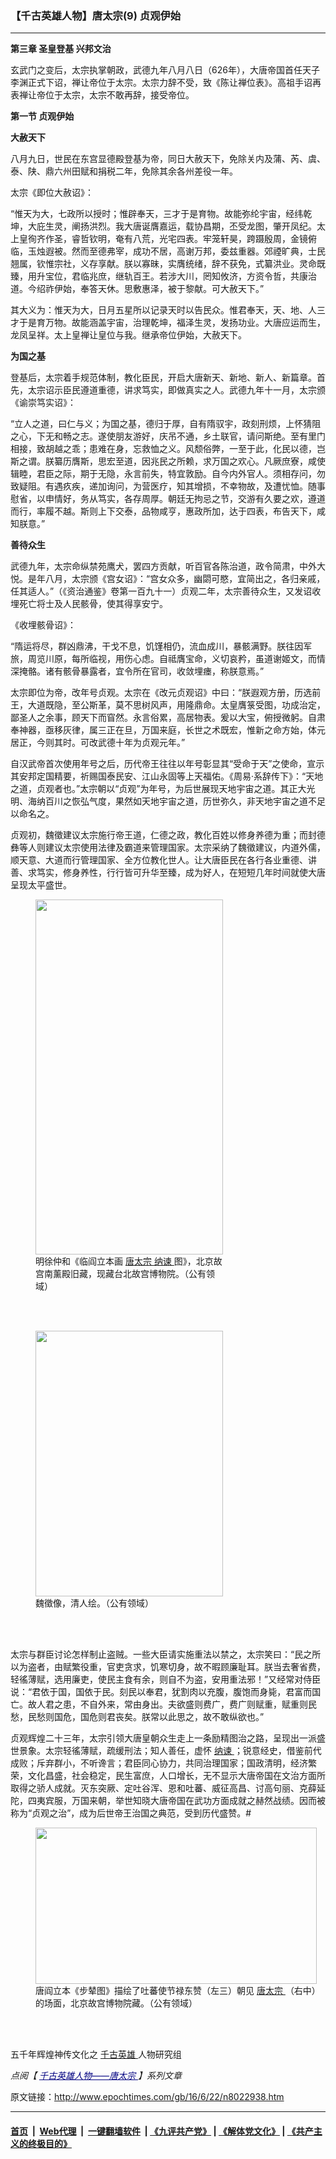 ### 【千古英雄人物】唐太宗(9) 贞观伊始
------------------------

<p>
 <strong>
  第三章 圣皇登基 兴邦文治
 </strong>
</p>
<p>
 玄武门之变后，太宗执掌朝政，武德九年八月八日（626年），大唐帝国首任天子李渊正式下诏，禅让帝位于太宗。太宗力辞不受，致《陈让禅位表》。高祖手诏再表禅让帝位于太宗，太宗不敢再辞，接受帝位。
</p>
<p>
 <strong>
  第一节 贞观伊始
 </strong>
</p>
<p>
 <strong>
  大赦天下
 </strong>
</p>
<p>
 八月九日，世民在东宫显德殿登基为帝，同日大赦天下，免除关内及蒲、芮、虞、泰、陕、鼎六州田赋和捐税二年，免除其余各州差役一年。
</p>
<p>
 太宗《即位大赦诏》：
</p>
<p>
 “惟天为大，七政所以授时；惟辟奉天，三才于是育物。故能弥纶宇宙，经纬乾坤，大庇生灵，阐扬洪烈。我大唐诞膺嘉运，载协昌期，丕受龙图，肇开凤纪。太上皇徇齐作圣，睿哲钦明，奄有八荒，光宅四表。牢笼轩昊，跨蹑殷周，金镜俯临，玉烛遐被。然而至德弗宰，成功不居，高谢万邦，委兹重器。郊禋旷典，士民翘属，钦惟宗社，义存享献。朕以寡昧，实膺统绪，辞不获免，式纂洪业。灵命既臻，用升宝位，君临兆庶，继轨百王。若涉大川，罔知攸济，方资令哲，共康治道。今绍祚伊始，奉答天休。思敷惠泽，被于黎献。可大赦天下。”
</p>
<p>
 其大义为：惟天为大，日月五星所以记录天时以告民众。惟君奉天，天、地、人三才于是育万物。故能涵盖宇宙，治理乾坤，福泽生灵，发扬功业。大唐应运而生，龙凤呈祥。太上皇禅让皇位与我。继承帝位伊始，大赦天下。
</p>
<p>
 <strong>
  为国之基
 </strong>
</p>
<p>
 登基后，太宗着手规范体制，教化臣民，开启大唐新天、新地、新人、新篇章。首先，太宗诏示臣民遵道重德，讲求笃实，即做真实之人。武德九年十一月，太宗颁《谕崇笃实诏》：
</p>
<p>
 “立人之道，曰仁与义；为国之基，德归于厚，自有隋驭宇，政刻刑烦，上怀猜阻之心，下无和畅之志。遂使朋友游好，庆吊不通，乡土联官，请问斯绝。至有里门相接，致胡越之乖；患难在身，忘救恤之义。风颓俗弊，一至于此，化民以德，岂斯之谓。朕纂历膺斯，思宏至道，因兆民之所赖，求万国之欢心。凡厥庶寮，咸使辑睦，君臣之际，期于无隐，永言前失，特宜敦励。自今内外官人。须相存问，勿致疑阻。有遇疚疾，递加询问，为营医疗，知其增损，不幸物故，及遭忧恤。随事慰省，以申情好，务从笃实，各存周厚。朝廷无拘忌之节，交游有久要之欢，遵道而行，率履不越。斯则上下交泰，品物咸亨，惠政所加，达于四表，布告天下，咸知朕意。”
</p>
<p>
 <strong>
  善待众生
 </strong>
</p>
<p>
 武德九年，太宗命纵禁苑鹰犬，罢四方贡献，听百官各陈治道，政令简肃，中外大悦。是年八月，太宗颁《宫女诏》：“宫女众多，幽閟可愍，宜简出之，各归亲戚，任其适人。”（《资治通鉴》卷第一百九十一）贞观二年，太宗善待众生，又发诏收埋死亡将士及人民骸骨，使其得享安宁。
</p>
<p>
 《收埋骸骨诏》：
</p>
<p>
 “隋运将尽，群凶鼎沸，干戈不息，饥馑相仍，流血成川，暴骸满野。朕往因军旅，周览川原，每所临视，用伤心虑。自祗膺宝命，义切哀矜，虽道谢姬文，而情深掩骼。诸有骸骨暴露者，宜令所在官司，收敛埋瘗，称朕意焉。”
</p>
<p>
 太宗即位为帝，改年号贞观。太宗在《改元贞观诏》中曰：“朕遐观方册，历选前王，大道既隐，至公斯革，莫不思树风声，用隆鼎命。太皇膺箓受图，功成治定，鄙圣人之余事，顾天下而窅然。永言俗累，高居物表。爰以大宝，俯授微躬。自肃奉神器，亟移灰律，属三正在旦，万国来庭，长世之术既宏，惟新之命方始，体元居正，今则其时。可改武德十年为贞观元年。”
</p>
<p>
 自汉武帝首次使用年号之后，历代帝王往往以年号彰显其“受命于天”之使命，宣示其安邦定国精要，祈赐国泰民安、江山永固等上天福佑。《周易‧系辞传下》：“天地之道，贞观者也。”太宗朝以“贞观”为年号，为后世展现天地宇宙之道。其正大光明、海纳百川之恢弘气度，果然如天地宇宙之道，历世弥久，非天地宇宙之道不足以命名之。
</p>
<p>
 贞观初，魏徵建议太宗施行帝王道，仁德之政，教化百姓以修身养德为重；而封德彝等人则建议太宗使用法律及霸道来管理国家。太宗采纳了魏徵建议，内道外儒，顺天意、大道而行管理国家、全方位教化世人。让大唐臣民在各行各业重德、讲善、求笃实，修身养性，行行皆可升华至臻，成为好人，在短短几年时间就使大唐呈现太平盛世。
</p>
<figure class="wp-caption aligncenter" id="attachment_8023457" style="width: 300px">
 <a href="http://i.epochtimes.com/assets/uploads/2016/06/1606081029202669.jpg">
  <img alt="" class="wp-image-8023457 size-small" height="568" src="http://i.epochtimes.com/assets/uploads/2016/06/1606081029202669-300x568.jpg" width="300"/>
 </a>
 <br/><figcaption class="wp-caption-text">
  明徐仲和《临阎立本画
  <a href="http://www.epochtimes.com/gb/tag/%E5%94%90%E5%A4%AA%E5%AE%97.html">
   唐太宗
  </a>
  <a href="http://www.epochtimes.com/gb/tag/%E7%BA%B3%E8%B0%8F.html">
   纳谏
  </a>
  图》，北京故宫南薰殿旧藏，现藏台北故宫博物院。（公有领域）
 </figcaption><br/>
</figure><br/>
<figure class="wp-caption aligncenter" id="attachment_8023559" style="width: 300px">
 <a href="http://i.epochtimes.com/assets/uploads/2016/06/1606220206552669.jpg">
  <img alt="" class="wp-image-8023559 size-small" height="425" src="http://i.epochtimes.com/assets/uploads/2016/06/1606220206552669-300x425.jpg" width="300"/>
 </a>
 <br/><figcaption class="wp-caption-text">
  魏徵像，清人绘。（公有领域）
 </figcaption><br/>
</figure><br/>
<p>
 太宗与群臣讨论怎样制止盗贼。一些大臣请实施重法以禁之，太宗笑曰：“民之所以为盗者，由赋繁役重，官吏贪求，饥寒切身，故不暇顾廉耻耳。朕当去奢省费，轻徭薄赋，选用廉吏，使民主食有余，则自不为盗，安用重法邪！”又经常对侍臣说：“君依于国，国依于民。刻民以奉君，犹割肉以充腹，腹饱而身毙，君富而国亡。故人君之患，不自外来，常由身出。夫欲盛则费广，费广则赋重，赋重则民愁，民愁则国危，国危则君丧矣。朕常以此思之，故不敢纵欲也。”
</p>
<p>
 贞观辉煌二十三年，太宗引领大唐皇朝众生走上一条励精图治之路，呈现出一派盛世景象。太宗轻徭薄赋，疏缓刑法；知人善任，虚怀
 <a href="http://www.epochtimes.com/gb/tag/%E7%BA%B3%E8%B0%8F.html">
  纳谏
 </a>
 ；锐意经史，借鉴前代成败；斥弃群小，不听谗言；君臣同心协力，共同治理国家；国政清明，经济繁荣，文化昌盛，社会稳定，民生富庶，人口增长，无不显示大唐帝国在文治方面所取得之骄人成就。灭东突厥、定吐谷浑、恩和吐蕃、威征高昌、讨高句丽、克薛延陀，四夷宾服，万国来朝，举世知晓大唐帝国在武功方面成就之赫然战绩。因而被称为“贞观之治”，成为后世帝王治国之典范，受到历代盛赞。#
</p>
<figure class="wp-caption aligncenter" id="attachment_8023469" style="width: 450px">
 <a href="http://i.epochtimes.com/assets/uploads/2016/06/1606081722262669.jpg">
  <img alt="" class="wp-image-8023469 size-medium" height="250" src="http://i.epochtimes.com/assets/uploads/2016/06/1606081722262669-450x250.jpg" width="450"/>
 </a>
 <br/><figcaption class="wp-caption-text">
  唐阎立本《步辇图》描绘了吐蕃使节禄东赞（左三）朝见
  <a href="http://www.epochtimes.com/gb/tag/%E5%94%90%E5%A4%AA%E5%AE%97.html">
   唐太宗
  </a>
  （右中）的场面，北京故宫博物院藏。（公有领域）
 </figcaption><br/>
</figure><br/>
<p>
 五千年辉煌神传文化之
 <a href="http://www.epochtimes.com/gb/tag/%E5%8D%83%E5%8F%A4%E8%8B%B1%E9%9B%84.html">
  千古英雄
 </a>
 人物研究组
</p>
<p>
 <em>
  点阅【
  <span style="color: #000080;">
   <a href="https://www.epochtimes.com/gb/nf1140678.htm" rel="noopener noreferrer" style="color: #000080;" target="_blank">
    千古英雄人物——唐太宗
   </a>
  </span>
  】系列文章
 </em>
</p>

原文链接：http://www.epochtimes.com/gb/16/6/22/n8022938.htm


------------------------
#### [首页](https://github.com/gfw-breaker/banned-news/blob/master/README.md) &nbsp;|&nbsp; [Web代理](https://github.com/labour-camp/helloworld) &nbsp;|&nbsp; [一键翻墙软件](https://github.com/gfw-breaker/nogfw/blob/master/README.md) &nbsp;| [《九评共产党》](https://github.com/gfw-breaker/9ping.md/blob/master/README.md#九评之一评共产党是什么) | [《解体党文化》](https://github.com/gfw-breaker/jtdwh.md/blob/master/README.md) | [《共产主义的终极目的》](https://github.com/gfw-breaker/gczydzjmd.md/blob/master/README.md)

